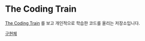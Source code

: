 # The Coding Train

[The Coding Train](https://thecodingtrain.com/) 를 보고 개인적으로 학습한 코드를 올리는 저장소입니다.

[구현체](https://kaidu1982.github.io/CodingTrain/#/)  

